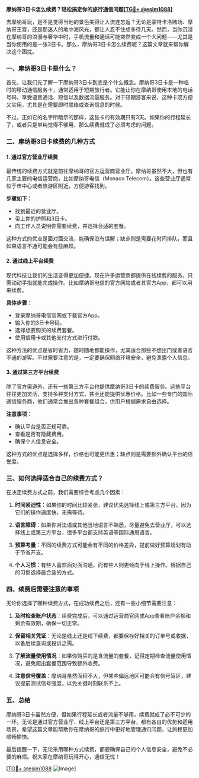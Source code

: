 **摩纳哥3日卡怎么续费？轻松搞定你的旅行通信问题[[TG💪+ @esim1088](https://t.me/s/esim1088)]**

去摩纳哥玩，是不是觉得当地的景色美得让人流连忘返？无论是蒙特卡洛赌场、摩纳哥王宫，还是那迷人的地中海风光，都让人忍不住想多待几天。然而，当你沉浸在摩纳哥的浪漫与奢华中时，手机流量和通话可能突然变成一个大问题——尤其是当你使用的是一张3日卡。那么，摩纳哥3日卡怎么续费呢？这篇文章就来帮你解决这个困扰。

### 一、摩纳哥3日卡是什么？

首先，让我们先了解一下摩纳哥3日卡到底是个什么概念。摩纳哥3日卡是一种临时的移动通信服务卡，通常适用于短期旅行者。它能让你在摩纳哥使用本地的电话号码，享受语音通话、短信以及数据流量服务。对于短期游客来说，这种卡既方便又实用，尤其是在需要即时联络或查询信息的时候。

不过，正如它的名字所暗示的那样，这张卡的有效期只有3天。如果你的行程延长了，或者只是单纯觉得不够用，那么续费就成了必须考虑的问题。

### 二、摩纳哥3日卡续费的几种方式

#### 1. **通过官方营业厅续费**

最传统的续费方式就是前往摩纳哥的官方运营商营业厅。摩纳哥虽然不大，但也有几家主要的电信运营商，比如摩纳哥电信（Monaco Telecom）。这些营业厅通常位于市中心或者旅游区附近，方便游客找到。

**步骤如下：**
- 找到最近的营业厅。
- 带上你的护照和3日卡。
- 向工作人员说明你需要续费，并选择合适的套餐。

这种方式的优点是面对面交流，能确保没有误解；缺点则是需要花时间排队，而且如果语言不通可能会有些麻烦。

#### 2. **通过线上平台续费**

现代科技让我们的生活变得更加便捷。现在许多运营商都提供在线续费的服务，只需动动手指就能完成操作。比如摩纳哥电信的官方网站或者其官方App，都可以用来续费。

**具体步骤：**
- 登录摩纳哥电信官网或下载官方App。
- 输入你的3日卡号码。
- 选择想要购买的续费套餐。
- 使用信用卡或其他支付方式进行付款。

这种方法的优点是省时省力，随时随地都能操作，尤其适合那些不想出门或者语言不通的游客。不过需要注意的是，一定要确保网络环境安全，避免泄露个人信息。

#### 3. **通过第三方平台续费**

除了官方渠道外，还有一些第三方平台也提供摩纳哥3日卡的续费服务。这些平台往往更加灵活，支持多种支付方式，甚至还能提供优惠价格。比如一些专门的国际通信服务商，他们通常会推出各种套餐组合，供用户根据需求自由选择。

**注意事项：**
- 确认平台是否正规可靠。
- 查看是否有隐藏费用。
- 确保个人信息安全。

这种方式的优点是选择多样，价格也可能更优惠；缺点则是需要额外确认平台的信誉度。

### 三、如何选择适合自己的续费方式？

在决定续费方式之前，我们需要综合考虑几个因素：

1. **时间紧迫性**：如果你的时间比较紧张，建议优先选择线上或第三方平台，因为它们的操作速度快，无需等待。
   
2. **语言障碍**：如果你对法语或其他当地语言不熟悉，尽量避免去营业厅，可以选择线上或第三方平台，很多平台都支持英语等国际通用语言。

3. **预算考量**：不同的续费方式可能会有不同的价格差异，提前做好预算规划有助于节省开支。

4. **个人习惯**：有些人喜欢面对面沟通，而有些人则更倾向于线上操作。根据自己的习惯选择最合适的方式。

### 四、续费后需要注意的事项

无论你选择了哪种续费方式，在成功续费之后，还有一些小细节需要注意：

1. **及时检查账户状态**：续费完成后，可以通过运营商官网或App查看账户余额和剩余有效期，确保一切正常。

2. **保留相关凭证**：无论是线上还是线下续费，都要保存好相关的订单号或收据，以备后续查询或投诉之需。

3. **了解流量使用情况**：如果你购买的是含流量的套餐，记得定期检查流量使用情况，避免超出套餐范围导致额外收费。

4. **注意信号覆盖**：摩纳哥虽然面积不大，但某些偏远地区可能会有信号盲区，建议提前测试信号强度，以免关键时刻联系不上。

### 五、总结

摩纳哥3日卡虽然方便，但如果行程延长或者流量不够用，续费就成了必不可少的一环。无论是通过官方营业厅、线上平台还是第三方平台，都有各自的优势和适用场景。希望这篇文章能帮助你在摩纳哥的旅行中更好地管理通讯问题，让旅程更加顺畅愉快。

最后提醒一下，无论采用哪种方式续费，都要确保自己的个人信息安全，避免不必要的麻烦。祝大家在摩纳哥玩得开心，通信无忧！

[[TG💪+ @esim1088](https://t.me/s/esim1088) ![Image](https://i.postimg.cc/4NQfJmqS/Snipaste-2025-05-13-00-14-12.png)]